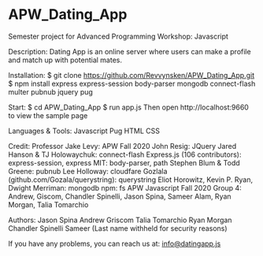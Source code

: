 # APW_Dating_App
Semester project for Advanced Programming Workshop: Javascript

Description:
Dating App is an online server where users can make a profile and match up with potential mates.

Installation:
$ git clone https://github.com/Revvynsken/APW_Dating_App.git
$ npm install express express-session body-parser mongodb connect-flash multer pubnub jquery pug

Start:
$ cd APW_Dating_App
$ run app.js
Then open http://localhost:9660 to view the sample page

Languages & Tools:
Javascript
Pug
HTML
CSS

Credit:
Professor Jake Levy: APW Fall 2020
John Resig: JQuery
Jared Hanson & TJ Holowaychuk: connect-flash
Express.js (106 contributors): express-session, express
MIT: body-parser, path
Stephen Blum & Todd Greene: pubnub
Lee Holloway: cloudfare
Gozlala (github.com/Gozala/querystring): querystring
Eliot Horowitz, Kevin P. Ryan, Dwight Merriman: mongodb
npm: fs
APW Javascript Fall 2020 Group 4: Andrew, Giscom, Chandler Spinelli, Jason Spina, Sameer Alam, Ryan Morgan, Talia Tomarchio


Authors:
Jason Spina
Andrew Griscom
Talia Tomarchio
Ryan Morgan
Chandler Spinelli
Sameer (Last name withheld for security reasons)


If you have any problems, you can reach us at:
info@datingapp.js
